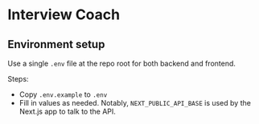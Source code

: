 # Interview Coach

## Environment setup

Use a single `.env` file at the repo root for both backend and frontend.

Steps:

- Copy `.env.example` to `.env`
- Fill in values as needed. Notably, `NEXT_PUBLIC_API_BASE` is used by the Next.js app to talk to the API.

